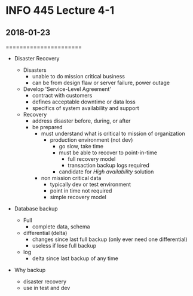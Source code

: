 # INFO 445 Lecture 4-1
## 2018-01-23
======================

- Disaster Recovery
    - Disasters
        - unable to do mission critical business
        - can be from design flaw or server failure, power outage
    - Develop 'Service-Level Agreement'
        - contract with customers
        - defines acceptable downtime or data loss
        - specifics of system availability and support
    - Recovery
        - address disaster before, during, or after
        - be prepared
            - must understand what is critical to mission of organization
                - production environment (not dev)
                    - go slow, take time
                    - must be able to recover to point-in-time
                        - full recovery model
                        - transaction backup logs required
                    - candidate for _High availability_ solution
            - non mission critical data
                - typically dev or test environment
                - point in time not required
                - simple recovery model

- Database backup
    - Full
        - complete data, schema
    - differential (delta)
        - changes since last full backup (only ever need one differential)
        - useless if lose full backup
    - log
        - delta since last backup of any time
- Why backup
    - disaster recovery
    - use in test and dev

